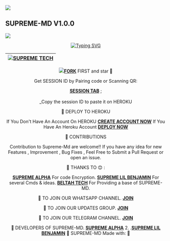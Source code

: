 <a><img src='https://i.imgur.com/LyHic3i.gif'/></a>
## SUPREME-MD V1.0.0 
<a><img src='https://i.imgur.com/LyHic3i.gif'/></a>

<div align="center">
<a href="https://git.io/typing-svg"><img src="https://readme-typing-svg.demolab.com?font=Black+Ops+One&size=50&pause=1000&color=1BAFBAFF&center=true&width=910&height=100&lines=SUPREME+MD;A+WHATSAPP+DEVICE;CREATED+BY+SUPREME+TECH" alt="Typing SVG" /></a>
  </p>
<div align="center">

| [![SUPREME TECH](https://telegra.ph/file/201479b521f3c8c245147.jpg?lenght=50width=50)](https://github.com/Sepreme-Md)|
|----|

<p align="center">
  <a href="#"><img src="http://readme-typing-svg.herokuapp.com?





🔗SETUP
[**FORK**](https://github.com/Supreme-Tech-Kenya/Supreme-Md) FIRST and star 🌟 

Get SESSION ID by Pairing code or Scanning QR: 

   [**SESSION TAB**](https://supresession-c8207054b6c5.herokuapp.com/) ; <br><br>
_Copy the session ID to paste it on HEROKU

🔗 DEPLOY TO HEROKU 
 
If You Don't Have An Account On HEROKU  [**CREATE ACCOUNT NOW**](https://id.heroku.com/login) 
If You Have An Heroku Account [**DEPLOY NOW**](https://dashboard.heroku.com/new?template=https://github.com/Supreme-Tech-Kenya/Supreme-Md)

🔗 CONTRIBUTIONS

Contribution to Supreme-Md are welcome!! If you have any idea for new Features , Improvement , Bug Fixes , Feel Free to Submit a Pull Request or open an issue.

🔗 THANKS TO 😊 :

 [**SUPREME ALPHA**](https://wa.me/254796266758) For code Encryption. 
 [**SUPREME LIL BENJAMIN**](https://wa.me/254769702239) For several Cmds & ideas.
 [**BELTAH TECH**](https://wa.me/254114141192) For Providing a base of SUPREME-MD.

🔗 TO JOIN OUR WHATSAPP CHANNEL.
[**JOIN**](https://whatsapp.com/channel/0029Vah7UNT6BIElZKwvzY43)

🔗 TO JOIN OUR UPDATES GROUP.
[**JOIN**](https://chat.whatsapp.com/Bw2m61sYFUyB5Zp1h8DznX)

🔗 TO JOIN OUR TELEGRAM CHANNEL.
[**JOIN**](https://t.me/SupremeTech254)

🔗 DEVELOPERS OF SUPREME-MD.                                                                                                                    [**SUPREME ALPHA**](https://wa.me/254796266758)                                                                                            2. .[**SUPREME LIL BENJAMIN**](https://wa.me/254769702239)                                                                                                                                                                                                                                                                                                                                                                                     🔗 SUPREME-MD Made with: 🤍
